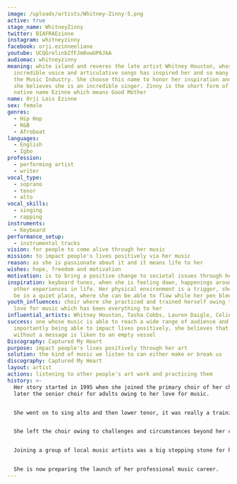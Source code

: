 ```yaml
---
image: /uploads/artists/Whitney-Zinny-5.png
active: true
stage_name: WhitneyZinny
twitter: BIAFRAEzinne
instagram: whitneyzinny
facebook: orji.ezinneeliane
youtube: UCQGrelinbZfFJm0vwUP6JkA
audiomac: whitneyzinny
meaning: white island and reveres the late artist Whitney Houston, whose
  incredible voice and articulative songs has inspired her and so many others in
  the Music Industry. She choose this name to honor her inspiration and because
  she believes she is an incredible singer. Zinny is the short form of her
  native name Ezinne which means Good Mother
name: Orji Lois Ezinne
sex: female
genres:
  - Hip Hop
  - R&B
  - Afrobeat
languages:
  - English
  - Igbo
profession:
  - performing artist
  - writer
vocal_type:
  - soprano
  - tenor
  - alto
vocal_skills:
  - singing
  - rapping
instruments:
  - Keyboard
performance_setup:
  - instrumental tracks
vision: for people to come alive through her music
mission: to impact people's lives positively via her music
reason: as she is passionate about it and it means life to her
wishes: hope, freedom and motivation
motivation: is to bring a positive change to societal issues through her music
inspiration: keyboard tunes, when she is feeling down, happenings around her and
  other experiences in life. Her physical environment is a trigger, she loves to
  be in a quiet place, where she can be able to flow while her pen bleeds
youth_influences: choir where she practiced and trained herself owing to her
  love for music which has been everything to her
influential_artists: Whitney Houston, Tasha Cobbs, Lauren Daigle, Celine Dion
success: one whose music is able to reach a wide range of audience and most
  importantly being able to impact lives positively, she believes that music
  without a message is liken to an empty vessel
Discography: Captured My Heart
purpose: impact people's lives positively through her art
solution: the kind of music we listen to can either make or break us
discography: Captured My Heart
layout: artist
actions: listening to other people's art work and practicing them
history: >-
  Her story started in 1995 when she joined the primary choir of her church and
  later the senior choir for adults owing to her love for music.


  She went on to sing alto and then lower tenor, it was really a training ground for her because it made her sing some parts which she couldn't sing ordinarily and by practicing, she became consistent in some of them. 


  She left the choir owing to challenges and circumstances beyond her control and she never regretted been a chorister. She also joined a singing group known as Days Stars and Explicit Singers in church, which performed in church programs and at weddings.


  Joining a group of local music artists was a big stepping stone for her, a full discovery of her full potential, it made her believe in her abilities and what she could offer through her art. 


  She is now preparing the launch of her professional music career.
---
```

